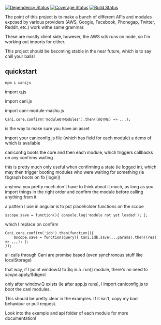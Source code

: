 [![Dependency Status](https://www.versioneye.com/user/projects/564f636bff016c003a000205/badge.svg?style=flat)](https://www.versioneye.com/user/projects/564f636bff016c003a000205)
[![Coverage Status](https://coveralls.io/repos/nikfrank/canijs/badge.svg?branch=master)](https://coveralls.io/r/<account>/<repository>?branch=master)
[![Build Status](https://travis-ci.org/nikfrank/canijs.svg?branch=master)](https://travis-ci.org/nikfrank/canijs)

The point of this project is to make a bunch of different APIs and modules exposed by various providers
(AWS, Google, Facebook, Phonegap, Twitter, Reddit, etc.) work withe same grammar.

These are mostly client side, however, the AWS sdk runs on node, so I'm working out imports for either.

This project should be becoming stable in the near future, which is to say chill your balls!


quickstart
---

    npm i canijs

import q.js

import cani.js

import cani-module-mashu.js

    Cani.core.confirm('moduleOrModules').then((mOrMs) => ,,,);

is the way to make sure you have an asset

import your caniconfig.js file (which has field for each module) a demo of which is available

caniconfig boots the core and then each module, which triggers callbacks on any confirms waiting

this is pretty much only useful when confirming a state (ie logged in), which may then trigger 
booting modules who were waiting for something (ie fbgraph boots on fb [login])

anyhow, you pretty much don't have to think about it much, as long as you 
import things in the right order and confirm the module before calling anything from it

a pattern I use in angular is to put placeholder functions on the scope

    $scope.save = function(){ console.log('module not yet loaded'); };

which I replace on confirm

    Cani.core.confirm('idb').then(function(){
        $scope.save = function(query){ Cani.idb.save(...params).then((res) => ,,,); };
    });

all calls through Cani are promise based (even synchronous stuff like localStorage)

that way, if I point window.Q to $q in a .run() module, there's no need to $scope.$apply/$digest

only after window.Q exists (ie after app.js runs), I import caniconfig.js to boot the cani modules.

This should be pretty clear in the examples. If it isn't, copy my bad behaviour or pull request.

Look into the example and api folder of each module for more documentation!